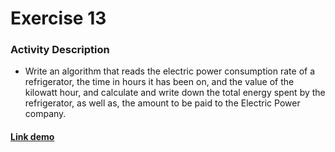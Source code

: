 # Exercise 13

### Activity Description
- Write an algorithm that reads the electric power consumption rate of a refrigerator, the time in hours it has been on, and the value of the kilowatt hour, and calculate and write down the total energy spent by the refrigerator, as well as, the amount to be paid to the Electric Power company.

#### [Link demo](https://replit.com/join/xulsnwognq-gabrielstimamig)